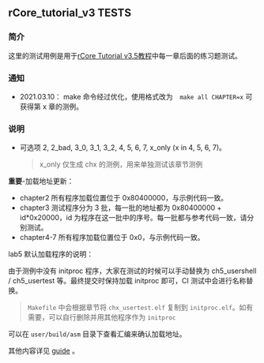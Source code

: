 ## rCore_tutorial_v3 TESTS

### 简介
这里的测试用例是用于[rCore Tutorial v3.5教程](https://rcore-os.github.io/rCore-Tutorial-Book-v3/index.html)中每一章后面的练习题测试。

### 通知
- 2021.03.10： make 命令经过优化，使用格式改为　`make all CHAPTER=x` 可获得第 x 章的测例。

### 说明
- 可选项 2, 2_bad, 3_0, 3_1, 3_2, 4, 5, 6, 7, x_only (x in 4, 5, 6, 7)。
  > x_only 仅生成 chx 的测例，用来单独测试该章节测例

**重要**-加载地址更新：

- chapter2 所有程序加载位置位于 0x80400000，与示例代码一致。
- chapter3 测试程序分为 3 批，每一批的地址都为 0x80400000 + id\*0x20000，id 为程序在这一批中的序号。每一批都与参考代码一致，请分别测试。
- chapter4-7 所有程序加载位置位于 0x0，与示例代码一致。

lab5 默认加载程序的说明：

由于测例中没有 initproc 程序，大家在测试的时候可以手动替换为 ch5_usershell / ch5_usertest 等。最终提交时保持加载 initproc 即可，CI 测试中会进行名称替换。

> `Makefile` 中会根据章节将 `chx_usertest.elf` 复制到 `initproc.elf`。如有需要，可以自行删除并用其他程序作为 `initproc`

可以在 `user/build/asm` 目录下查看汇编来确认加载地址。

其他内容详见 [guide](./guide.md) 。
